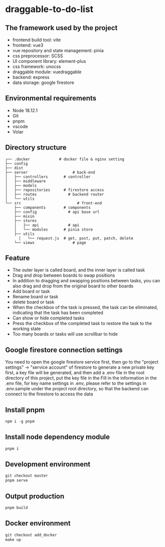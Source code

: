 # draggable-to-do-list
## The framework used by the project
- frontend build tool: vite
- frontend: vue3
- vue repository and state management: pinia
- css preprocessor: SCSS
- UI component library: element-plus
- css framework: unocss
- draggable module: vuedraggable
- backend: express
- data storage: google firestore

## Environmental requirements
- Node 18.12.1
- Git
- pnpm
- vscode
- Volar

## Directory structure
```shell
┌── .docker             # docker file & nginx setting  
├── config  
├── dist  
├── server				      # back-end  
│   ├── controllers		  # controller  
│   ├── middleware  
│   ├── models  
│   ├── repositories	  # firestore access  
│   ├── routes			    # backend router  
│   └── utils  
└── src					        # front-end  
    ├── components		  # components  
    ├── config			    # api base url  
    ├── mixin  
    ├── stores  
    │   ├── api			    # api  
    │   └── modules		  # pinia store  
    ├── utils  
	  │	  └── request.js  # get, post, put, patch, delete  
    └── views			      # page  
```

## Feature
- The outer layer is called board, and the inner layer is called task
- Drag and drop between boards to swap positions
- In addition to dragging and swapping positions between tasks, you can also drag and drop from the original board to other boards
- Add board or task
- Rename board or task
- delete board or task
- When the checkbox of the task is pressed, the task can be eliminated, indicating that the task has been completed
- Can show or hide completed tasks
- Press the checkbox of the completed task to restore the task to the working state
- Too many boards or tasks will use scrollbar to hide

## Google firestore connection settings
You need to open the google firestore service first, 
then go to the "project settings" -> "service account" of firestore to generate a new private key first, 
a key file will be generated, 
and then add a .env file in the root directory of this project, 
put the key file in the Fill in the information in the .env file, 
for key name settings in .env, please refer to the settings in .env.sample under the project root directory, 
so that the backend can connect to the firestore to access the data

## Install pnpm
```PowerShell
npm i -g pnpm
```

## Install node dependency module
```PowerShell
pnpm i
```

## Development environment
```PowerShell
git checkout master
pnpm serve
```

## Output production
```PowerShell
pnpm build
```

## Docker environment
```PowerShell
git checkout add_docker
make up
```